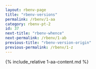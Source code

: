 ```yaml
---
layout: rbenv-page
title: "rbenv-versions"
permalink: /rbenv/1-aa
category: rbenv-pt-2
id: 37
next-title: "rbenv-whence"
next-permalink: /rbenv/1-ab
previous-title: "rbenv-version-origin"
previous-permalink: /rbenv/1-z
---
```


{% include_relative 1-aa-content.md %}
